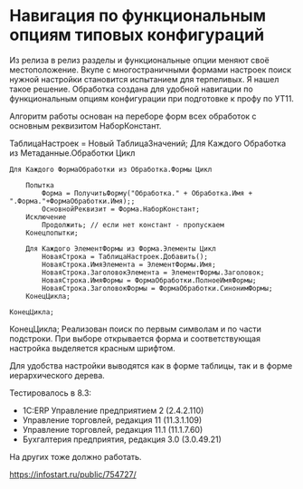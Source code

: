 # Навигация по функциональным опциям типовых конфигураций

Из релиза в релиз разделы и функциональные опции меняют своё местоположение. Вкупе с многостраничными формами настроек поиск нужной настройки становится испытанием для терпеливых. Я нашел такое решение.
Обработка создана для удобной навигации по функциональным опциям конфигурации при подготовке к профу по УТ11.

Алгоритм работы основан на переборе форм всех обработок с основным реквизитом НаборКонстант.

ТаблицаНастроек = Новый ТаблицаЗначений;
Для Каждого Обработка из Метаданные.Обработки Цикл
	
	Для Каждого ФормаОбработки из Обработка.Формы Цикл
		
		Попытка
			Форма = ПолучитьФорму("Обработка." + Обработка.Имя + ".Форма."+ФормаОбработки.Имя);;
			ОсновнойРеквизит = Форма.НаборКонстант; 
		Исключение
			Продолжить; // если нет констант - пропускаем
		Конецпопытки;
	
		Для Каждого ЭлементФормы из Форма.Элементы Цикл
			НоваяСтрока = ТаблицаНастроек.Добавить();
			НоваяСтрока.ИмяЭлемента = ЭлементФормы.Имя;
			НоваяСтрока.ЗаголовокЭлемента = ЭлементФормы.Заголовок;
			НоваяСтрока.ИмяФормы = ФормаОбработки.ПолноеИмяФормы;
			НоваяСтрока.ЗаголовокФормы = ФормаОбработки.СинонимФормы;
		КонецЦикла;

	КонецЦикла;
	
КонецЦикла;
Реализован поиск по первым символам и по части подстроки. При выборе открывается форма и соответствующая настройка выделяется красным шрифтом.

Для удобства настройки выводятся как в форме таблицы, так и в форме иерархического дерева.

Тестировалось в 8.3:
- 1С:ERP Управление предприятием 2 (2.4.2.110)
- Управление торговлей, редакция 11 (11.3.1.109)
- Управление торговлей, редакция 11.1 (11.1.7.60)
- Бухгалтерия предприятия, редакция 3.0 (3.0.49.21)

На других тоже должно работать.

https://infostart.ru/public/754727/